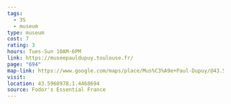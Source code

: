 ```yaml
---
tags:
  - 3S
  - museum
type: museum
cost: 7
rating: 3
hours: Tues-Sun 10AM-6PM
link: https://museepauldupuy.toulouse.fr/
page: "694"
map-link: https://www.google.com/maps/place/Mus%C3%A9e+Paul-Dupuy/@43.5969697,1.4442729,17z/data=!3m1!4b1!4m6!3m5!1s0x12aebc83a161f377:0x55f1dc965d33f0d9!8m2!3d43.5969658!4d1.4468478!16s%2Fg%2F122kb_l4?entry=ttu&g_ep=EgoyMDI0MTAwOS4wIKXMDSoASAFQAw%3D%3D
visit: 
location: 43.5968978,1.4468694
source: Fodor's Essential France
---
```

